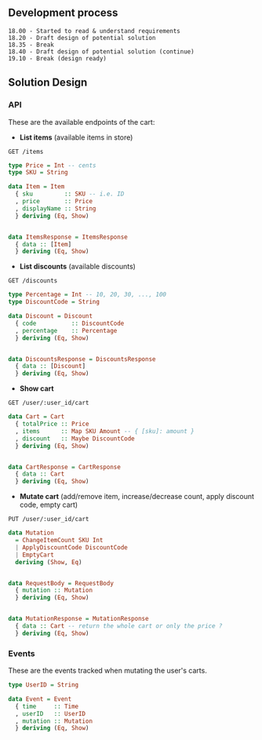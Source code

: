 ## Development process

```
18.00 - Started to read & understand requirements
18.20 - Draft design of potential solution
18.35 - Break
18.40 - Draft design of potential solution (continue)
19.10 - Break (design ready)
```

## Solution Design

### API

These are the available endpoints of the cart:

- **List items** (available items in store)

```
GET /items
```

```haskell
type Price = Int -- cents
type SKU = String

data Item = Item
  { sku         :: SKU -- i.e. ID
  , price       :: Price
  , displayName :: String
  } deriving (Eq, Show)


data ItemsResponse = ItemsResponse
  { data :: [Item]
  } deriving (Eq, Show)
```

- **List discounts** (available discounts)

```
GET /discounts
```

```haskell
type Percentage = Int -- 10, 20, 30, ..., 100
type DiscountCode = String

data Discount = Discount
  { code          :: DiscountCode
  , percentage    :: Percentage
  } deriving (Eq, Show)


data DiscountsResponse = DiscountsResponse
  { data :: [Discount]
  } deriving (Eq, Show)
```

- **Show cart**

```
GET /user/:user_id/cart
```

```haskell
data Cart = Cart
  { totalPrice :: Price
  , items      :: Map SKU Amount -- { [sku]: amount }
  , discount   :: Maybe DiscountCode
  } deriving (Eq, Show)


data CartResponse = CartResponse
  { data :: Cart
  } deriving (Eq, Show)
```

- **Mutate cart** (add/remove item, increase/decrease count, apply discount code, empty cart)

```
PUT /user/:user_id/cart
```

```haskell
data Mutation
  = ChangeItemCount SKU Int
  | ApplyDiscountCode DiscountCode
  | EmptyCart
  deriving (Show, Eq)


data RequestBody = RequestBody
  { mutation :: Mutation
  } deriving (Eq, Show)


data MutationResponse = MutationResponse
  { data :: Cart -- return the whole cart or only the price ?
  } deriving (Eq, Show)
```

### Events

These are the events tracked when mutating the user's carts.

```haskell
type UserID = String

data Event = Event
  { time     :: Time
  , userID   :: UserID
  , mutation :: Mutation
  } deriving (Eq, Show)
```
